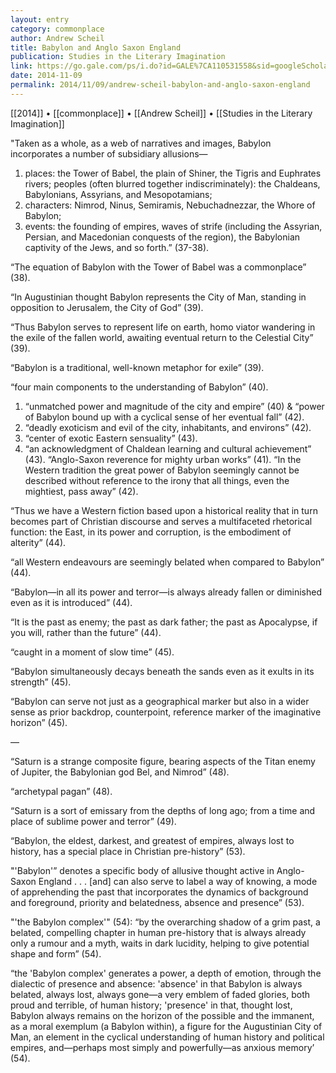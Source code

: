 ```yaml
---
layout: entry
category: commonplace
author: Andrew Scheil
title: Babylon and Anglo Saxon England
publication: Studies in the Literary Imagination
link: https://go.gale.com/ps/i.do?id=GALE%7CA110531558&sid=googleScholar&v=2.1&it=r&linkaccess=abs&issn=00393819&p=LitRC&sw=w&userGroupName=anon%7E1c0b3e5d
date: 2014-11-09
permalink: 2014/11/09/andrew-scheil-babylon-and-anglo-saxon-england
---
```


[[2014]] • [[commonplace]] • [[Andrew Scheil]] • [[Studies in the Literary Imagination]]

"Taken as a whole, as a web of narratives and images, Babylon incorporates a number of subsidiary allusions—

1. places: the Tower of Babel, the plain of Shiner, the Tigris and Euphrates rivers; peoples (often blurred together indiscriminately): the Chaldeans, Babylonians, Assyrians, and Mesopotamians; 
2. characters: Nimrod, Ninus, Semiramis, Nebuchadnezzar, the Whore of Babylon; 
3. events: the founding of empires, waves of strife (including the Assyrian, Persian, and Macedonian conquests of the region), the Babylonian captivity of the Jews, and so forth.” (37-38).

“The equation of Babylon with the Tower of Babel was a commonplace” (38).

“In Augustinian thought Babylon represents the City of Man, standing in opposition to Jerusalem, the City of God” (39).

“Thus Babylon serves to represent life on earth, homo viator wandering in the exile of the fallen world, awaiting eventual return to the Celestial City” (39).

“Babylon is a traditional, well-known metaphor for exile” (39).

“four main components to the understanding of Babylon” (40).

1. “unmatched power and magnitude of the city and empire” (40) & “power of Babylon bound up with a cyclical sense of her eventual fall” (42).
2. “deadly exoticism and evil of the city, inhabitants, and environs” (42).
3. “center of exotic Eastern sensuality” (43).
4. “an acknowledgment of Chaldean learning and cultural achievement” (43).
“Anglo-Saxon reverence for mighty urban works” (41).
“In the Western tradition the great power of Babylon seemingly cannot be described without reference to the irony that all things, even the mightiest, pass away” (42).


“Thus we have a Western fiction based upon a historical reality that in turn becomes part of Christian discourse and serves a multifaceted rhetorical function: the East, in its power and corruption, is the embodiment of alterity” (44).

“all Western endeavours are seemingly belated when compared to Babylon” (44).

“Babylon—in all its power and terror—is always already fallen or diminished even as it is introduced” (44).

“It is the past as enemy; the past as dark father; the past as Apocalypse, if you will, rather than the future” (44).

“caught in a moment of slow time” (45).

“Babylon simultaneously decays beneath the sands even as it exults in its strength” (45).

“Babylon can serve not just as a geographical marker but also in a wider sense as prior backdrop, counterpoint, reference marker of the imaginative horizon” (45).

— 

“Saturn is a strange composite figure, bearing aspects of the Titan enemy of Jupiter, the Babylonian god Bel, and Nimrod” (48).

“archetypal pagan” (48).

“Saturn is a sort of emissary from the depths of long ago; from a time and place of sublime power and terror” (49).

“Babylon, the eldest, darkest, and greatest of empires, always lost to history, has a special place in Christian pre-history” (53).

"'Babylon'” denotes a specific body of allusive thought active in Anglo-Saxon England . . . [and] can also serve to label a way of knowing, a mode of apprehending the past that incorporates the dynamics of background and foreground, priority and belatedness, absence and presence” (53).

"'the Babylon complex'" (54): “by the overarching shadow of a grim past, a belated, compelling chapter in human pre-history that is always already only a rumour and a myth, waits in dark lucidity, helping to give potential shape and form” (54).

“the 'Babylon complex' generates a power, a depth of emotion, through the dialectic of presence and absence: 'absence' in that Babylon is always belated, always lost, always gone—a very emblem of faded glories, both proud and terrible, of human history; 'presence' in that, thought lost, Babylon always remains on the horizon of the possible and the immanent, as a moral exemplum (a Babylon within), a figure for the Augustinian City of Man, an element in the cyclical understanding of human history and political empires, and—perhaps most simply and powerfully—as anxious memory’ (54).
